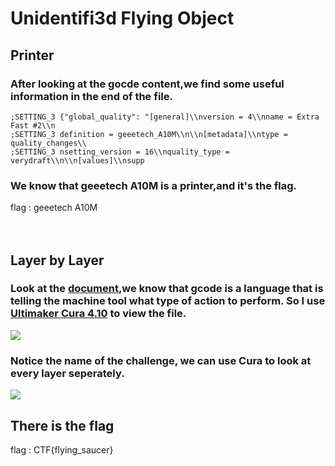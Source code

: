 # Unidentifi3d Flying Object
## Printer 
### After looking at the gocde content,we find some useful information in the end of the file.
``` 
;SETTING_3 {"global_quality": "[general]\\nversion = 4\\nname = Extra Fast #2\\n
;SETTING_3 definition = geeetech_A10M\\n\\n[metadata]\\ntype = quality_changes\\
;SETTING_3 nsetting_version = 16\\nquality_type = verydraft\\n\\n[values]\\nsupp
```

### We know that geeetech A10M is a printer,and it's the flag.
flag : geeetech A10M<br><br><br>
## Layer by Layer
### Look at the [document](https://en.wikipedia.org/wiki/G-code),we know that gcode is a language that is telling the machine tool what type of action to perform. So I use [Ultimaker Cura 4.10](https://ultimaker.com/software/ultimaker-cura) to view the file.
![](https://i.imgur.com/MxGNthf.png "")
### Notice the name of the challenge, we can use Cura to look at every layer seperately.
![](https://i.imgur.com/Fl8P9tC.png "")
## There is the flag
flag : CTF{flying_saucer}